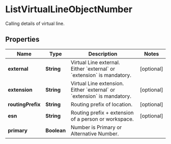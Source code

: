

# ListVirtualLineObjectNumber

Calling details of virtual line.

## Properties

| Name | Type | Description | Notes |
|------------ | ------------- | ------------- | -------------|
|**external** | **String** | Virtual Line external.  Either &#x60;external&#x60; or &#x60;extension&#x60; is mandatory. |  [optional] |
|**extension** | **String** | Virtual Line extension.  Either &#x60;external&#x60; or &#x60;extension&#x60; is mandatory. |  [optional] |
|**routingPrefix** | **String** | Routing prefix of location. |  [optional] |
|**esn** | **String** | Routing prefix + extension of a person or workspace. |  [optional] |
|**primary** | **Boolean** | Number is Primary or Alternative Number. |  |



